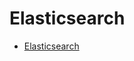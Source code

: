 # Elasticsearch

- [Elasticsearch](https://www.elastic.co/guide/cn/elasticsearch/guide/current/index.html)